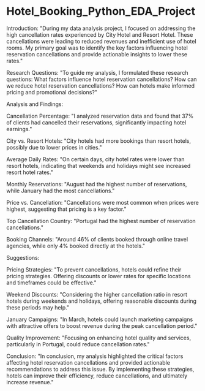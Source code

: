 # Hotel_Booking_Python_EDA_Project

Introduction:
"During my data analysis project, I focused on addressing the high cancellation rates experienced by City Hotel and Resort Hotel. These cancellations were leading to reduced revenues and inefficient use of hotel rooms. My primary goal was to identify the key factors influencing hotel reservation cancellations and provide actionable insights to lower these rates."


Research Questions:
"To guide my analysis, I formulated these research questions:
What factors influence hotel reservation cancellations?
How can we reduce hotel reservation cancellations?
How can hotels make informed pricing and promotional decisions?"


Analysis and Findings:

Cancellation Percentage: "I analyzed reservation data and found that 37% of clients had cancelled their reservations, significantly impacting hotel earnings."

City vs. Resort Hotels: "City hotels had more bookings than resort hotels, possibly due to lower prices in cities."

Average Daily Rates: "On certain days, city hotel rates were lower than resort hotels, indicating that weekends and holidays might see increased resort hotel rates."

Monthly Reservations: "August had the highest number of reservations, while January had the most cancellations."

Price vs. Cancellation: "Cancellations were most common when prices were highest, suggesting that pricing is a key factor."

Top Cancellation Country: "Portugal had the highest number of reservation cancellations."

Booking Channels: "Around 46% of clients booked through online travel agencies, while only 4% booked directly at the hotels."



Suggestions:

Pricing Strategies: "To prevent cancellations, hotels could refine their pricing strategies. Offering discounts or lower rates for specific locations and timeframes could be effective."

Weekend Discounts: "Considering the higher cancellation ratio in resort hotels during weekends and holidays, offering reasonable discounts during these periods may help."

January Campaigns: "In March, hotels could launch marketing campaigns with attractive offers to boost revenue during the peak cancellation period."

Quality Improvement: "Focusing on enhancing hotel quality and services, particularly in Portugal, could reduce cancellation rates."


Conclusion:
"In conclusion, my analysis highlighted the critical factors affecting hotel reservation cancellations and provided actionable recommendations to address this issue. By implementing these strategies, hotels can improve their efficiency, reduce cancellations, and ultimately increase revenue."

